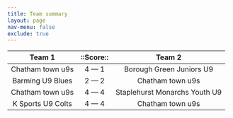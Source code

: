 ```yaml
---
title: Team summary
layout: page
nav-menu: false
exclude: true
---
```




|      Team 1       |  ::Score::  |            Team 2             |
|:-----------------:|:-----------:|:-----------------------------:|
| Chatham town u9s  | 4 &mdash; 1 |   Borough Green Juniors U9    |
| Barming U9 Blues  | 2 &mdash; 2 |       Chatham town u9s        |
| Chatham town u9s  | 4 &mdash; 4 | Staplehurst Monarchs Youth U9 |
| K Sports U9 Colts | 4 &mdash; 4 |       Chatham town u9s        |

 <br /><br /><br />